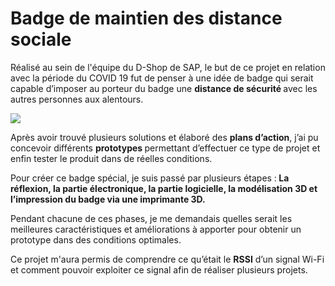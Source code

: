 <h1>Badge de maintien des distance sociale</h1>

Réalisé au sein de l'équipe du D-Shop de SAP, le but de ce projet en relation avec la période du COVID 19 fut de penser à une idée de badge qui serait capable d’imposer au porteur du badge une <strong>distance de sécurité </strong> avec les autres personnes aux alentours. 

<img src="https://user-images.githubusercontent.com/78383419/109846778-cc312c00-7c4e-11eb-9eb9-42769d51225f.JPG" >


Après avoir trouvé plusieurs solutions et élaboré des <strong> plans d’action</strong>, j’ai pu concevoir différents <strong>prototypes </strong> permettant d’effectuer ce type de projet et enfin tester le produit dans de réelles conditions. 

Pour créer ce badge spécial, je suis passé par plusieurs étapes :<strong>
La réflexion, la partie électronique, la partie logicielle, la modélisation 3D et l’impression du badge via une imprimante 3D.</strong>

Pendant chacune de ces phases, je me demandais quelles serait les meilleures caractéristiques et améliorations à apporter pour obtenir un prototype dans des conditions optimales.

Ce projet m'aura permis de comprendre ce qu’était le <strong>RSSI</strong> d’un signal Wi-Fi et comment pouvoir exploiter ce signal afin de réaliser plusieurs projets.
